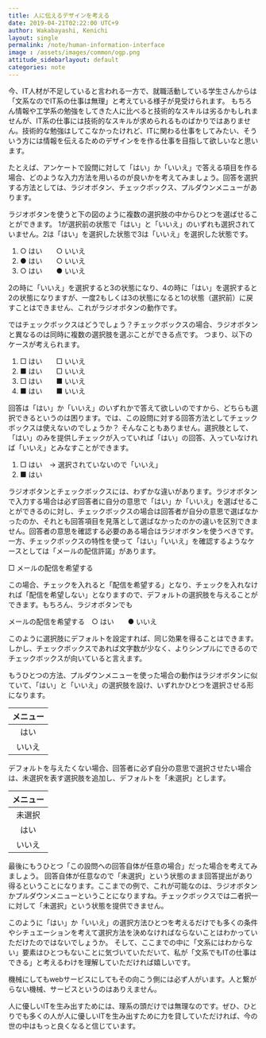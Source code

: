 ```yaml
---
title: 人に伝えるデザインを考える
date: 2019-04-21T02:22:00 UTC+9
author: Wakabayashi, Kenichi
layout: single
permalink: /note/human-information-interface
image : /assets/images/common/ogp.png
attitude_sidebarlayout: default
categories: note
---
```

今、IT人材が不足していると言われる一方で、就職活動している学生さんからは「文系なのでIT系の仕事は無理」と考えている様子が見受けられます。
もちろん情報や工学系の勉強をしてきた人に比べると技術的なスキルは劣るかもしれませんが、IT系の仕事には技術的なスキルが求められるものばかりではありません。技術的な勉強はしてこなかったけれど、ITに関わる仕事をしてみたい、そういう方には情報を伝えるためのデザインをを作る仕事を目指して欲しいなと思います。

たとえば、アンケートで設問に対して「はい」か「いいえ」で答える項目を作る場合、どのような入力方法を用いるのが良いかを考えてみましょう。回答を選択する方法としては、ラジオボタン、チェックボックス、プルダウンメニューがあります。

ラジオボタンを使うと下の図のように複数の選択肢の中からひとつを選ばせることができます。
1が選択前の状態で「はい」と「いいえ」のいずれも選択されていません。2は「はい」を選択した状態で3は「いいえ」を選択した状態です。

1. ○ はい　　○ いいえ
2. ● はい　　○ いいえ
3. ○ はい　　● いいえ

2の時に「いいえ」を選択すると3の状態になり、4の時に「はい」を選択すると2の状態になりますが、一度2もしくは3の状態になると1の状態（選択前）に戻すことはできません、これがラジオボタンの動作です。

ではチェックボックスはどうでしょう？チェックボックスの場合、ラジオボタンと異なるのは同時に複数の選択肢を選ぶことができる点です。
つまり、以下のケースが考えられます。

1. □ はい　　□ いいえ
2. ■ はい　　□ いいえ
3. □ はい　　■ いいえ
4. ■ はい　　■ いいえ

回答は「はい」か「いいえ」のいずれかで答えて欲しいのですから、どちらも選択できるというのは困ります。では、この設問に対する回答方法としてチェックボックスは使えないのでしょうか？
そんなこともありません。選択肢として、「はい」のみを提供しチェックが入っていれば「はい」の回答、入っていなければ「いいえ」とみなすことができます。

1. □ はい　→ 選択されていないので「いいえ」
2. ■ はい

ラジオボタンとチェックボックスには、わずかな違いがあります。ラジオボタンで入力する場合は必ず回答者に自分の意思で「はい」か「いいえ」を選ばせることができるのに対し、チェックボックスの場合は回答者が自分の意思で選ばなかったのか、それとも回答項目を見落として選ばなかったのかの違いを区別できません。回答者の意思を確認する必要のある場合はラジオボタンを使うべきです。
一方、チェックボックスの特性を使って「はい」「いいえ」を確認するようなケースとしては「メールの配信許諾」があります。

□ メールの配信を希望する

この場合、チェックを入れると「配信を希望する」となり、チェックを入れなければ「配信を希望しない」となりますので、デフォルトの選択肢を与えることができます。もちろん、ラジオボタンでも

メールの配信を希望する　○ はい　　● いいえ

このように選択肢にデフォルトを設定すれば、同じ効果を得ることはできます。しかし、チェックボックスであれば文字数が少なく、よりシンプルにできるのでチェックボックスが向いていると言えます。

もうひとつの方法、プルダウンメニューを使った場合の動作はラジオボタンに似ていて、「はい」と「いいえ」の選択肢を設け、いずれかひとつを選択させる形になります。

|メニュー|
|:--:|
|はい|
|いいえ|

デフォルトを与えたくない場合、回答者に必ず自分の意思で選択させたい場合は、未選択を表す選択肢を追加し、デフォルトを「未選択」とします。

|メニュー|
|:--:|
|未選択|
|はい|
|いいえ|

最後にもうひとつ「この設問への回答自体が任意の場合」だった場合を考えてみましょう。
回答自体が任意なので「未選択」という状態のまま回答提出があり得るということになります。ここまでの例で、これが可能なのは、ラジオボタンかプルダウンメニューということになりますね。チェックボックスでは二者択一に対して「未選択」という状態を提供できません。

このように「はい」か「いいえ」の選択方法ひとつを考えるだけでも多くの条件やシチュエーションを考えて選択方法を決めなければならないことはわかっていただけたのではないでしょうか。
そして、ここまでの中に「文系にはわからない」要素はひとつもないことに気づいていただいて、私が「文系でもITの仕事はできる」と考えるわけを理解していただければ嬉しいです。

機械にしてもwebサービスにしてもその向こう側には必ず人がいます。人と繋がらない機械、サービスというのはありえません。

人に優しいITを生み出すためには、理系の頭だけでは無理なのです。ぜひ、ひとりでも多くの人が人に優しいITを生み出すために力を貸していただければ、今の世の中はもっと良くなると信じています。
